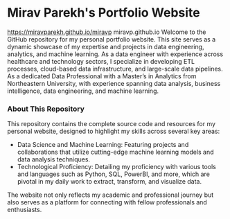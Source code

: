 # Mirav Parekh's Portfolio Website
https://miravparekh.github.io/miravp miravp.github.io
Welcome to the GitHub repository for my personal portfolio website. This site serves as a dynamic showcase of my expertise and projects in data engineering, analytics, and machine learning. As a data engineer with experience across healthcare and technology sectors, I specialize in developing ETL processes, cloud-based data infrastructure, and large-scale data pipelines. As a dedicated Data Professional with a Master’s in Analytics from Northeastern University, with experience spanning data analysis, business intelligence, data engineering, and machine learning.

### About This Repository
This repository contains the complete source code and resources for my personal website, designed to highlight my skills across several key areas:

- Data Science and Machine Learning: Featuring projects and collaborations that utilize cutting-edge machine learning models and data analysis techniques.
- Technological Proficiency: Detailing my proficiency with various tools and languages such as Python, SQL, PowerBI, and more, which are pivotal in my daily work to extract, transform, and visualize data.


The website not only reflects my academic and professional journey but also serves as a platform for connecting with fellow professionals and enthusiasts.

